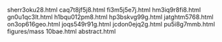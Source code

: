 sherr3oku28.html
caq7t8jf5j8.html
fi3m5j5e7j.html
hm3iq9r8fi8.html
gn0u1qc3lt.html
h1bqu012pm8.html
hp3bskvg99g.html
jatghtm5768.html
on3op616geo.html
joqs549r91g.html
jcdon0ejq2g.html
pu5i8g7mmb.html
figures/mass
10bae.html
abstract.html